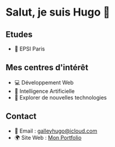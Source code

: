 # Salut, je suis Hugo 👋

## Etudes 
- 🏫 EPSI Paris

## Mes centres d'intérêt
- 💻 Développement Web
- 🤖 Intelligence Artificielle
- 🚀 Explorer de nouvelles technologies

## Contact
- 📧 Email : galleyhugo@icloud.com
- 🌍 Site Web : [Mon Portfolio](https://galleyhugo.alwaysdata.net)


